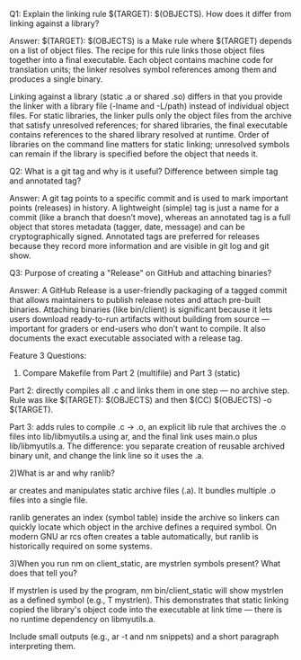Q1: Explain the linking rule $(TARGET): $(OBJECTS). How does it differ from linking against a library?

Answer:
$(TARGET): $(OBJECTS) is a Make rule where $(TARGET) depends on a list of object files. The recipe for this rule links those object files together into a final executable. Each object contains machine code for translation units; the linker resolves symbol references among them and produces a single binary.

Linking against a library (static .a or shared .so) differs in that you provide the linker with a library file (-lname and -L/path) instead of individual object files. For static libraries, the linker pulls only the object files from the archive that satisfy unresolved references; for shared libraries, the final executable contains references to the shared library resolved at runtime. Order of libraries on the command line matters for static linking; unresolved symbols can remain if the library is specified before the object that needs it.

Q2: What is a git tag and why is it useful? Difference between simple tag and annotated tag?

Answer:
A git tag points to a specific commit and is used to mark important points (releases) in history. A lightweight (simple) tag is just a name for a commit (like a branch that doesn’t move), whereas an annotated tag is a full object that stores metadata (tagger, date, message) and can be cryptographically signed. Annotated tags are preferred for releases because they record more information and are visible in git log and git show.

Q3: Purpose of creating a "Release" on GitHub and attaching binaries?

Answer:
A GitHub Release is a user-friendly packaging of a tagged commit that allows maintainers to publish release notes and attach pre-built binaries. Attaching binaries (like bin/client) is significant because it lets users download ready-to-run artifacts without building from source — important for graders or end-users who don’t want to compile. It also documents the exact executable associated with a release tag.


Feature 3 Questions:

1) Compare Makefile from Part 2 (multifile) and Part 3 (static)

Part 2: directly compiles all .c and links them in one step — no archive step. Rule was like $(TARGET): $(OBJECTS) and then $(CC) $(OBJECTS) -o $(TARGET).

Part 3: adds rules to compile .c → .o, an explicit lib rule that archives the .o files into lib/libmyutils.a using ar, and the final link uses main.o plus lib/libmyutils.a. The difference: you separate creation of reusable archived binary unit, and change the link line so it uses the .a.

2)What is ar and why ranlib?

ar creates and manipulates static archive files (.a). It bundles multiple .o files into a single file.

ranlib generates an index (symbol table) inside the archive so linkers can quickly locate which object in the archive defines a required symbol. On modern GNU ar rcs often creates a table automatically, but ranlib is historically required on some systems.

3)When you run nm on client_static, are mystrlen symbols present? What does that tell you?

If mystrlen is used by the program, nm bin/client_static will show mystrlen as a defined symbol (e.g., T mystrlen). This demonstrates that static linking copied the library's object code into the executable at link time — there is no runtime dependency on libmyutils.a.

Include small outputs (e.g., ar -t and nm snippets) and a short paragraph interpreting them.

